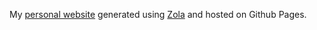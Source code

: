 My [personal website](https://alephcubed.com) generated using [Zola](https://www.getzola.org) and hosted on Github Pages.